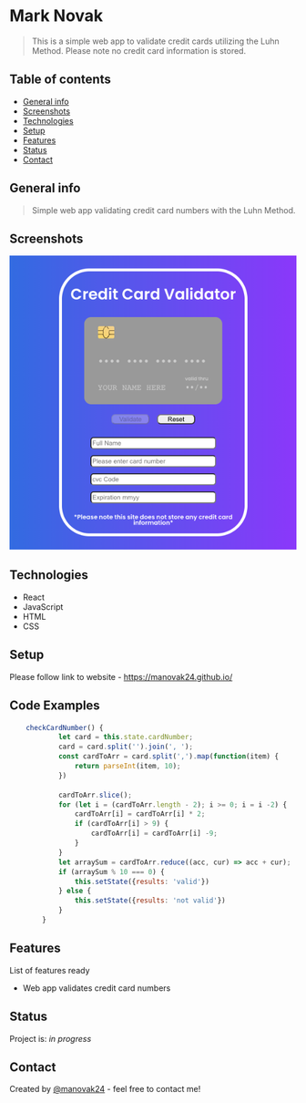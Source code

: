 # Mark Novak
> This is a simple web app to validate credit cards utilizing the Luhn Method. Please note no credit card information is stored.

## Table of contents
* [General info](#general-info)
* [Screenshots](#screenshots)
* [Technologies](#technologies)
* [Setup](#setup)
* [Features](#features)
* [Status](#status)
* [Contact](#contact)

## General info
> Simple web app validating credit card numbers with the Luhn Method.

## Screenshots
![Example screenshot](./screen-shot.png)

## Technologies
* React
* JavaScript
* HTML
* CSS


## Setup
Please follow link to website - https://manovak24.github.io/

## Code Examples
```js
    checkCardNumber() {
            let card = this.state.cardNumber;
            card = card.split('').join(', ');
            const cardToArr = card.split(',').map(function(item) {
                return parseInt(item, 10);
            })

            cardToArr.slice();
            for (let i = (cardToArr.length - 2); i >= 0; i = i -2) {
                cardToArr[i] = cardToArr[i] * 2;
                if (cardToArr[i] > 9) {
                    cardToArr[i] = cardToArr[i] -9;
                }
            }
            let arraySum = cardToArr.reduce((acc, cur) => acc + cur);
            if (arraySum % 10 === 0) {
                this.setState({results: 'valid'})
            } else {
                this.setState({results: 'not valid'})
            }
        }
 ```   

## Features
List of features ready
* Web app validates credit card numbers


## Status
Project is: _in progress_

## Contact
Created by [@manovak24](https://github.com/manovak24) - feel free to contact me!